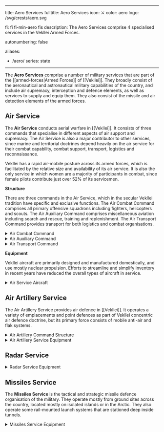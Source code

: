   ---
title: Aero Services
fulltitle: Aero Services
icon: ⚔️
color: aero
logo: /svg/crests/aero.svg

fi: fi fi-min-aero fis
description: The Aero Services comprise 4 specialised services in the Vekllei Armed Forces.

autonumbering: false

aliases:
- /aero/
series: state
---
The <span class="fi fi-min-aero fis"></span> **Aero Services** comprise a number of military services that are part of the [[armed-forces|Armed Forces]] of [[Vekllei]]. They broadly consist of the aeronautical and astronautical military capabilities of the country, and include air supremacy, interception and defence elements, as well as services to supply and equip them. They also consist of the missile and air detection elements of the armed forces.

## Air Service

The **Air Service** conducts aerial warfare in [[Vekllei]]. It consists of three commands that specialise in different aspects of air support and supremacy. The Air Service is also a major contributor to other services, since marine and territorial doctrines depend heavily on the air service for their combat capability, combat support, transport, logistics and reconnaissance.

Vekllei has a rapid air-mobile posture across its armed forces, which is facilitated by the relative size and availability of its air service. It is also the only service in which women are a majority of participants in combat, since female pilots contribute just over 52% of its servicemen.

**Structure**

There are three commands in the Air Service, which in the secular Vekllei tradition have specific and exclusive functions. The Air Combat Command comprises all primary offensive squadrons including fighters, helicopters and scouts. The Air Auxiliary Command comprises miscellaneous aviation including search and rescue, training and replenishment. The Air Transport Command provides transport for both logistics and combat organisations.

<details>
<summary>Air Combat Command</summary>

The *Air Combat Command* (ACC) provides aircraft and crew for combat air services, including both land and seaborne aviation. The vast majority of these are variants of the [No. 8 Casemate](/stories/casemate) fighter jet.

* **No. 1 Aerocombat Wing**
  <br>
  The No. 1 AC Wing comprises the primary interceptor and air superiority squadrons of the Air Service.
  * No. 1-8 Fighter Squadrons
* **No. 2 Aerocombat Wing**
  * No. 9-16 Fighter Squadrons
* **No. 3 Aeroweapons Wing**
  <br>
  The Aeroweapons Wing consists of the attack helicopter and helijets squadrons of the Air Service, which are organised with Aeroscouts and Aerorifles to produce air-mobile platoons.
  * No. 17-20 Aeroweapons Squadrons
* **No. 4 Aeroscouts Wing**
  <br>
  The Aeroscouts Wing provides reconnaissance services to the Territorial Service and the interarmes air-mobile platoons.
  * No. 21-24 Aeroscouts Squadrons
* **No. 5 Aeromarine Wing** <span class="hollowtag">Commonwealth Fleet</span>
  <br>
  The No. 5 Aeromarine Wing provides equipment and crew for the Commonwealth Fleet, and comprises the largest naval aviation force in the Air Service.
  * No. 25-31 Marine Squadrons
* **No. 6 Aeromarine Wing** <span class="hollowtag">Commonwealth Fleet</span>
  * No. 32-33 Marine Squadrons
* **No. 7 Aeromarine Wing** <span class="hollowtag">Arctic Fleet</span>
  * No. 34-35 Marine Squadrons
* **No. 8 Aeromarine Wing**  <span class="hollowtag">Antarctic Fleet</span>
  * No. 36-37 Marine Squadrons
* **No. 9 Aeromarine Helicopters Wing**
  <br>
  The No. 9 MHW comprises the bulk of maritime rotary-wing and helijet aircraft, and are located across fleets and naval bases as required. Aeromarine squadrons may be subdivided into Aeromarine sections depending on the needs of the [Maritime Service](#maritime-service).
  * No. 38-41 Marine Squadrons
* **No. 10 Aerordnance Wing**
  <br>
  The No. 10 Bombing Wing comprises the strategic bombing aircraft in Vekllei.
  * No. 42-45 Bombing Squadrons
</details>

<details>
<summary>Air Auxiliary Command</summary>

The *Air Auxiliary Command* (AAC) includes aircraft types not directly associated with other command roles, and encompasses different kinds of aircraft in a support (auxiliary) role.

* **No. 1 Aeroxiliary Wing**
  <br>
 No. 1 AA Wing provides maritime patrol services to the Air Service as well as the [Maritime](#maritime-service) and [Littoral](#littoral-service) Services. No. 1 Squadron is assigned to the Commonwealth Fleet.
  * No. 1 Maritime Patrol Squadron <span class="hollowtag">Commonwealth Fleet</span>
  * No. 2 Search & Rescue Squadron
  * No. 3 Air Firefighting Squadron
* **No. 2 Aeroxiliary Wing**
  * No. 4-6 Maritime Patrol Squadrons
* **No. 3 Air Training Wing**
  <br>
  The Air Training Wing has two squadrons in the Virgin and Oslolan republics, and trains pilots for the Air Service.
  * No. 1-2 Air Training Squadrons
* **No. 4 Air Replenishment Wing**
  * No. 1-2 Air Replenishment Squadrons
</details>

<details>
<summary>Air Transport Command</summary>

The *Air Transport Command* (ATC) supports other services, particularly the Territorial Service, and provides air mobility to Rifles regiments as part of its flexible and rapid-manoeuvre doctrine. When mounted in helicopters and helijets, Rifles regiments are known as Aerorifles, and combine with the crew and equipment of an Aerorifles squadron to form a complete air-mobile platoon.

* **No. 1 Aerotransport Wing**
  <br>
  The No. 1 Transport Wing services the transport aircraft fleet. No. 1 & 2 Squadrons are land-based and 3 & 4 specialise in maritime transport, and include flying boats.
  * No. 1 Aerotransport Squadron (Government)
  * No. 2-3 Aerotransport Squadron (Strategic Airlift)
  * No. 4 Aerotransport Squadron (Tactical Airlift)
* **No. 2 Aerorifles Wing**
  <br>
  The Aerorifles are the aircraft and crew component of an interarmes air-mobile platoon, and transport individual infantry regiments.
  * No. 5-8 Aerorifles Squadrons
* **No. 3 Aerorifles Wing**
  * No. 9-12 Aerorifles Squadrons
* **No. 4 Aerorifles Wing**
  * No. 13-16 Aerorifles Squadrons
</details>

**Equipment**

Vekllei aircraft are primarily designed and manufactured domestically, and use mostly nuclear propulsion. Efforts to streamline and simplify inventory in recent years have reduced the overall types of aircraft in service.

<details>
<summary>Air Service Aircraft</summary>

**Combat Aircraft**
* 210 No. 8 Casemate Atomic Fighters
* 33 No. 7 Demon Atomic Fighters

**Bombers**
* 22 Strategic Bombers
* 16 Medium Bombers

**Maritime and Patrol Aircraft**
* 16 Long Range Search & Rescue Turboprop Aircraft
* 4 Search & Rescue Flying Boats
* 2 Heavy-lift Search & Rescue Aircraft
* 50 Seagoing Utility Helicopters
* 4 Ground Effect Combat Aircraft

**Tanker Aircraft**
* 1 Nuclear Replenishment Aircraft
* 2 Airborne Fuel Replenishment Aircraft

**Transport Aircraft**
* 27 Heavy Transport Aircraft
* 22 Medium Transport Aircraft
* 18 VIP Transport
* 24 Strategic Airlifter
* 12 Tactical Airlifter
* 4 Ground Effect Heavy Airlifters

**Helicopters**
* 42 Attack Helicopters
* 52 Scout Helicopters
* 40 Heavy-lift/Utility
* 20 Anti-Submarine Warfare/Search and Rescue
* 10 Transport/Utility
* 60 Transport/Utility
* 50 Medium-lift/Utility

**Trainer Aircraft**
* 20 Primary Trainer Aircraft
* 15 Training Helicopters
</details>
</details>

## Air Artillery Service

The Air Artillery Service provides air defence in [[Vekllei]]. It operates a variety of emplacements and point defences as part of Vekllei concentric air defence doctrine, but its primary force consists of mobile anti-air and flak systems.

<details>
  <summary>Air Artillery Command Structure</summary>

The *Air Artillery Command* (ATC) consists of

* **No. 1-6 Air Artillery Regiments**
  <br>
  The No. 1 Air Artillery Regiment

</details>

<details>
  <summary>Air Artillery Service Equipment</summary>

**Missile Systems**
* 25 No. 8 Javelin (Truck)
* 25 Truck
* 15 Trailer
* 1200 missile platform
* 12 Tracked Carriers

**Man-Portable & AA Guns**
* 120 guns
* 1000 missiles
* 1500 missiles
</details>
</details>

## Radar Service

<details>
<summary>Radar Service Equipment</summary>

**Radar Systems**
* 5 Aerostat Radar Surveillance Balloons
* 40 Portable Search Target Acquisition Radar
* 12 Ground Active Electronically Scanned Array
* 4 Medium Array
* 40 Counter-battery Radar
* 20 Giraffe Array

**Radar Jamming Aircraft**
* 8 Radar Jamming Aircraft
</details>

## Missiles Service

The **Missiles Service** is the tactical and strategic missile defence organisation of the military. They operate mostly from ground sites across the country, located mostly on isolated islands or in the Arctic. They also operate some rail-mounted launch systems that are stationed deep inside tunnels.

<details>
<summary>Missiles Service Equipment</summary>

**Ballistic Missiles**
* Estimated 16 No. 3 ICBMs
* Estimated 40 No. 6 IRBMs
* Estimated 26 No. 6 SRBMs
* Estimated 100 No. 2 SLAM Cruise Missiles

**Trucks & Cars**
* 80 Multi-Purpose Utility Vehicle
* 12 Military Truck
</details>